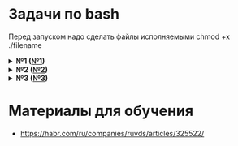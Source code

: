 # Задачи по bash

Перед запуском надо сделать файлы исполняемыми 
chmod +x ./filename

<details>

<summary>
<b>№1 (<a href="task_1">№1</a>)</b>
</summary>

Написать скрипт, который принимает 2 параметра:
имя директории, строка текста
Скрипт выводит список имён файлов из заданной директории, в которых содержится заданная строка текста

</details>

<details>

<summary>
<b>№2 (<a href="task_2">№2</a>)</b>
</summary>

Скрипт принимает на вход 1 параметр - имя директории. 
Проверить, что переданный параметр является существующей директорией.
Если это так - вывести имена файлов из директории,
которые содержит наибольшее количество строк.

</details>

<details>

<summary>
<b>№3 (<a href="task_3">№3</a>)</b>
</summary>

 Скрипт, выводящий полный и относительный путь до директории, а также имя директории, в которой он находится. Например:
/home/oracle/scripts/script.sh - тут лежит скрипт
#переходим,например, в дирку home
```
cd /home

#запускаем скрипт

./oracle/scripts/script.sh

#скрипт выведет 3 строки

/home/oracle/scripts  

./oracle/scripts

scripts
```
</details>


# Материалы для обучения 
- https://habr.com/ru/companies/ruvds/articles/325522/